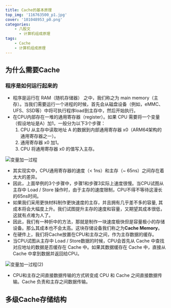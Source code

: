 ```yaml
---
title: Cache的基本原理
top_img: '116763500_p1.jpg'
cover: '101048953_p0.png'
categories: 
    - 八股文
      - 计算机组成原理
tags: 
    - Cache
    - 计算机组成原理
---
```


## 为什么需要Cache

### 程序是如何运行起来的

* 程序是运行在 RAM（随机存储器） 之中，我们称之为 main memory（主存）。当我们需要运行一个进程的时候，首先会从磁盘设备（例如，eMMC、UFS、SSD等）中将可执行程序load到主存中，然后开始执行。
* 在CPU内部存在一堆的通用寄存器（register）。如果 CPU 需要将一个变量（假设地址是A）加1，一般分为以下3个步骤：
  1. CPU 从主存中读取地址 A 的数据到内部通用寄存器 x0（ARM64架构的通用寄存器之一）。
  2. 通用寄存器 x0 加1。
  3. CPU 将通用寄存器 x0 的值写入主存。

<img src="变量加一过程.png" alt="变量加一过程" style="zoom:100%;">

* 其实现实中，CPU通用寄存器的速度（< 1ns）和主存（~ 65ns）之间存在着太大的差异。
* 因此，上面举例的3个步骤中，步骤1和步骤3实际上速度很慢。当CPU试图从主存中 Load / Store 操作时，由于主存的速度限制，CPU不得不等待这漫长的65ns时间。
* 如果我们采用更快材料制作更快速度的主存，并且拥有几乎差不多的容量, 其成本将会大幅度上升。我们试图提升主存的速度和容量，又期望其成本很低，这就有点难为人了。
* 因此，我们有一种折中的方法，那就是制作一块速度极快但是容量极小的存储设备。那么其成本也不会太高。这块存储设备我们称之为**Cache Memory**。
* 在硬件上，我们将Cache放置在CPU和主存之间，作为主存数据的缓存。
* 当CPU试图从主存中 Load / Store数据的时候，CPU会首先从 Cache 中查找对应地址的数据是否缓存在 Cache 中。如果其数据缓存在 Cache 中，直接从 Cache 中拿到数据并返回给CPU。

<img src="变量加一过程(2).png" alt="变量加一过程(2)" style="zoom:100%;">

* CPU和主存之间直接数据传输的方式转变成 CPU 和 Cache 之间直接数据传输。Cache 负责和主存之间数据传输。

## 多级Cache存储结构
